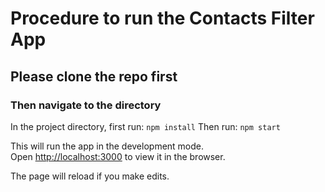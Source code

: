 # Procedure to run the Contacts Filter App

## Please clone the repo first

### Then navigate to the directory

In the project directory, first run: `npm install`
Then run: `npm start`

This will run the app in the development mode.\
Open [http://localhost:3000](http://localhost:3000) to view it in the browser.

The page will reload if you make edits.
